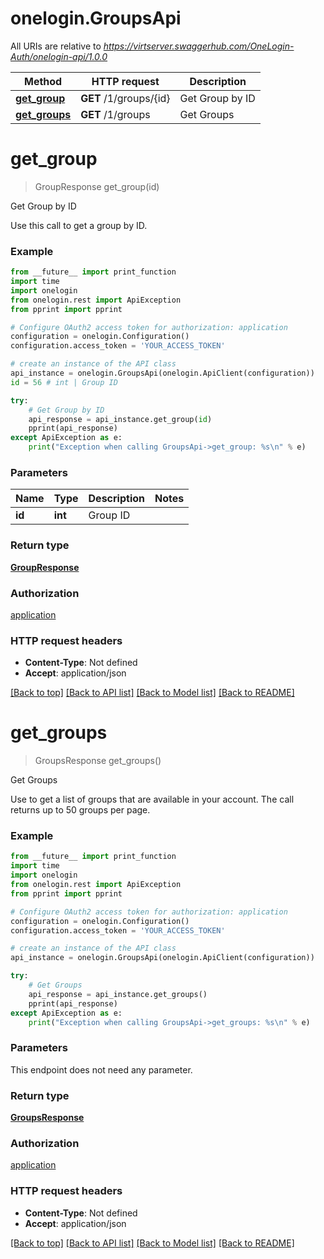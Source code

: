 # onelogin.GroupsApi

All URIs are relative to *https://virtserver.swaggerhub.com/OneLogin-Auth/onelogin-api/1.0.0*

Method | HTTP request | Description
------------- | ------------- | -------------
[**get_group**](GroupsApi.md#get_group) | **GET** /1/groups/{id} | Get Group by ID
[**get_groups**](GroupsApi.md#get_groups) | **GET** /1/groups | Get Groups


# **get_group**
> GroupResponse get_group(id)

Get Group by ID

Use this call to get a group by ID.

### Example
```python
from __future__ import print_function
import time
import onelogin
from onelogin.rest import ApiException
from pprint import pprint

# Configure OAuth2 access token for authorization: application
configuration = onelogin.Configuration()
configuration.access_token = 'YOUR_ACCESS_TOKEN'

# create an instance of the API class
api_instance = onelogin.GroupsApi(onelogin.ApiClient(configuration))
id = 56 # int | Group ID

try:
    # Get Group by ID
    api_response = api_instance.get_group(id)
    pprint(api_response)
except ApiException as e:
    print("Exception when calling GroupsApi->get_group: %s\n" % e)
```

### Parameters

Name | Type | Description  | Notes
------------- | ------------- | ------------- | -------------
 **id** | **int**| Group ID | 

### Return type

[**GroupResponse**](GroupResponse.md)

### Authorization

[application](../README.md#application)

### HTTP request headers

 - **Content-Type**: Not defined
 - **Accept**: application/json

[[Back to top]](#) [[Back to API list]](../README.md#documentation-for-api-endpoints) [[Back to Model list]](../README.md#documentation-for-models) [[Back to README]](../README.md)

# **get_groups**
> GroupsResponse get_groups()

Get Groups

Use to get a list of groups that are available in your account. The call returns up to 50 groups per page.

### Example
```python
from __future__ import print_function
import time
import onelogin
from onelogin.rest import ApiException
from pprint import pprint

# Configure OAuth2 access token for authorization: application
configuration = onelogin.Configuration()
configuration.access_token = 'YOUR_ACCESS_TOKEN'

# create an instance of the API class
api_instance = onelogin.GroupsApi(onelogin.ApiClient(configuration))

try:
    # Get Groups
    api_response = api_instance.get_groups()
    pprint(api_response)
except ApiException as e:
    print("Exception when calling GroupsApi->get_groups: %s\n" % e)
```

### Parameters
This endpoint does not need any parameter.

### Return type

[**GroupsResponse**](GroupsResponse.md)

### Authorization

[application](../README.md#application)

### HTTP request headers

 - **Content-Type**: Not defined
 - **Accept**: application/json

[[Back to top]](#) [[Back to API list]](../README.md#documentation-for-api-endpoints) [[Back to Model list]](../README.md#documentation-for-models) [[Back to README]](../README.md)

